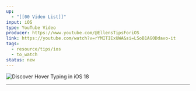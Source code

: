 ```yaml
---
up:
  - "[[00 Video List]]"
input: iOS
type: YouTube Video
producer: https://www.youtube.com/@EllensTipsForiOS
link: https://youtube.com/watch?v=rYMITIExUWA&si=LSoB1AG0Ddavo-it
tags: 
  - resource/tips/ios
  - to_watch
status: new
---
```


![Discover Hover Typing in iOS 18](https://youtube.com/watch?v=rYMITIExUWA&si=LSoB1AG0Ddavo-it)

---